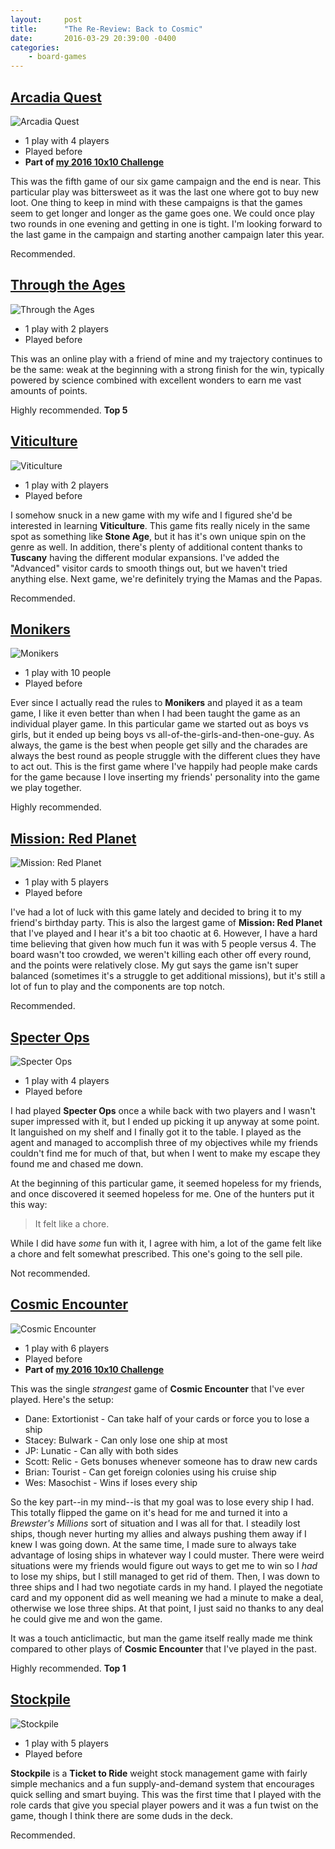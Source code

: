 ```yaml
---
layout:     post
title:      "The Re-Review: Back to Cosmic"
date:       2016-03-29 20:39:00 -0400
categories:
    - board-games
---
```

## [Arcadia Quest](https://boardgamegeek.com/boardgame/155068/arcadia-quest)

![Arcadia Quest](../assets/covers/arcadia-quest.jpg)

- 1 play with 4 players
- Played before
- **Part of [my 2016 10x10 Challenge](#)**

This was the fifth game of our six game campaign and the end is near. This particular play was bittersweet as it was the last one where got to buy new loot. One thing to keep in mind with these campaigns is that the games seem to get longer and longer as the game goes one. We could once play two rounds in one evening and getting in one is tight. I'm looking forward to the last game in the campaign and starting another campaign later this year.

Recommended.

## [Through the Ages](https://boardgamegeek.com/boardgame/182028/through-ages-new-story-civilization)

![Through the Ages](../assets/covers/through-the-ages.jpg)

- 1 play with 2 players
- Played before

This was an online play with a friend of mine and my trajectory continues to be the same: weak at the beginning with a strong finish for the win, typically powered by science combined with excellent wonders to earn me vast amounts of points.

Highly recommended. **Top 5**

## [Viticulture](https://boardgamegeek.com/boardgame/128621/viticulture)

![Viticulture](../assets/covers/viticulture.jpg)

- 1 play with 2 players
- Played before

I somehow snuck in a new game with my wife and I figured she'd be interested in learning **Viticulture**. This game fits really nicely in the same spot as something like **Stone Age**, but it has it's own unique spin on the genre as well. In addition, there's plenty of additional content thanks to **Tuscany** having the different modular expansions. I've added the "Advanced" visitor cards to smooth things out, but we haven't tried anything else. Next game, we're definitely trying the Mamas and the Papas.

Recommended.

## [Monikers](https://boardgamegeek.com/boardgame/156546/monikers)

![Monikers](../assets/covers/monikers.png)

- 1 play with 10 people
- Played before

Ever since I actually read the rules to **Monikers** and played it as a team game, I like it even better than when I had been taught the game as an individual player game. In this particular game we started out as boys vs girls, but it ended up being boys vs all-of-the-girls-and-then-one-guy. As always, the game is the best when people get silly and the charades are always the best round as people struggle with the different clues they have to act out. This is the first game where I've happily had people make cards for the game because I love inserting my friends' personality into the game we play together.

Highly recommended.

## [Mission: Red Planet](https://boardgamegeek.com/boardgame/176920/mission-red-planet-second-edition)

![Mission: Red Planet](../assets/covers/mission-red-planet.jpg)

- 1 play with 5 players
- Played before

I've had a lot of luck with this game lately and decided to bring it to my friend's birthday party. This is also the largest game of **Mission: Red Planet** that I've played and I hear it's a bit too chaotic at 6. However, I have a hard time believing that given how much fun it was with 5 people versus 4. The board wasn't too crowded, we weren't killing each other off every round, and the points were relatively close. My gut says the game isn't super balanced (sometimes it's a struggle to get additional missions), but it's still a lot of fun to play and the components are top notch.

Recommended.

## [Specter Ops](https://boardgamegeek.com/boardgame/155624/specter-ops)

![Specter Ops](../assets/covers/specter-ops.jpg)

- 1 play with 4 players
- Played before

I had played **Specter Ops** once a while back with two players and I wasn't super impressed with it, but I ended up picking it up anyway at some point. It languished on my shelf and I finally got it to the table. I played as the agent and managed to accomplish three of my objectives while my friends couldn't find me for much of that, but when I went to make my escape they found me and chased me down.

At the beginning of this particular game, it seemed hopeless for my friends, and once discovered it seemed hopeless for me. One of the hunters put it this way:

> It felt like a chore.

While I did have _some_ fun with it, I agree with him, a lot of the game felt like a chore and felt somewhat prescribed. This one's going to the sell pile.

Not recommended.

## [Cosmic Encounter](https://boardgamegeek.com/boardgame/39463/cosmic-encounter)

![Cosmic Encounter](../assets/covers/cosmic-encounter.jpg)

- 1 play with 6 players
- Played before
- **Part of [my 2016 10x10 Challenge](#)**

This was the single _strangest_ game of **Cosmic Encounter** that I've ever played. Here's the setup:

- Dane: Extortionist - Can take half of your cards or force you to lose a ship
- Stacey: Bulwark - Can only lose one ship at most
- JP: Lunatic - Can ally with both sides
- Scott: Relic - Gets bonuses whenever someone has to draw new cards
- Brian: Tourist - Can get foreign colonies using his cruise ship
- Wes: Masochist - Wins if loses every ship

So the key part--in my mind--is that my goal was to lose every ship I had. This totally flipped the game on it's head for me and turned it into a _Brewster's Millions_ sort of situation and I was all for that. I steadily lost ships, though never hurting my allies and always pushing them away if I knew I was going down. At the same time, I made sure to always take advantage of losing ships in whatever way I could muster. There were weird situations were my friends would figure out ways to get me to win so I *had* to lose my ships, but I still managed to get rid of them. Then, I was down to three ships and I had two negotiate cards in my hand. I played the negotiate card and my opponent did as well meaning we had a minute to make a deal, otherwise we lose three ships. At that point, I just said no thanks to any deal he could give me and won the game.

It was a touch anticlimactic, but man the game itself really made me think compared to other plays of **Cosmic Encounter** that I've played in the past.

Highly recommended. **Top 1**

## [Stockpile](https://boardgamegeek.com/boardgame/161614/stockpile)

![Stockpile](../assets/covers/stockpile.jpg)

- 1 play with 5 players
- Played before

**Stockpile** is a **Ticket to Ride** weight stock management game with fairly simple mechanics and a fun supply-and-demand system that encourages quick selling and smart buying. This was the first time that I played with the role cards that give you special player powers and it was a fun twist on the game, though I think there are some duds in the deck.

Recommended.
